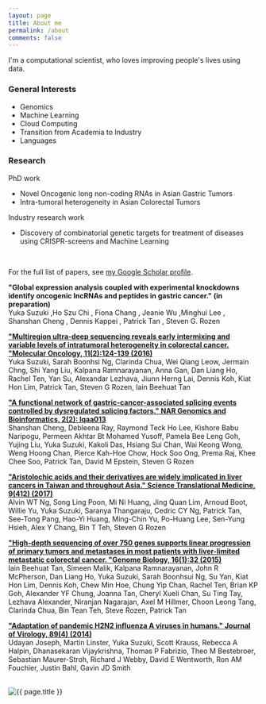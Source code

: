 ```yaml
---
layout: page
title: About me
permalink: /about
comments: false
---
```


<div class="row justify-content-between">
<div class="col-md-8 pr-5">

<p>I'm a computational scientist, who loves improving people's lives using data.</p>

<h3>General Interests</h3>
<ul>
  <li>Genomics</li>
  <li>Machine Learning</li>
  <li>Cloud Computing</li>
  <li>Transition from Academia to Industry</li>
  <li>Languages</li>
</ul>

<h3>Research</h3>
<p> PhD work </p>
<ul>
  <li>Novel Oncogenic long non-coding RNAs in Asian Gastric Tumors</li>
  <li> Intra-tumoral heterogeneity in Asian Colorectal Tumors </li>
</ul>
<p> Industry research work </p>
<ul>
  <li>Discovery of combinatorial genetic targets for treatment of diseases using CRISPR-screens and Machine Learning</li>
</ul>
<br/>
<p>For the full list of papers, see <a href="https://scholar.google.com/citations?hl=en&user=lIh6QvUAAAAJ&view_op=list_works&sortby=pubdate">my Google Scholar profile</a>.</p>

<p><b> "Global expression analysis coupled with experimental knockdowns identify oncogenic lncRNAs and peptides in gastric cancer." (in preparation)</b><br />
Yuka Suzuki ,Ho Szu Chi , Fiona  Chang , Jeanie Wu ,Minghui Lee , Shanshan Cheng , Dennis Kappei , Patrick Tan , Steven G. Rozen
</p>

<p><b><a href="https://febs.onlinelibrary.wiley.com/doi/full/10.1002/1878-0261.12012">"Multiregion ultra‐deep sequencing reveals early intermixing and variable levels of intratumoral heterogeneity in colorectal cancer. "Molecular Oncology, 11(2):124-139 (2016)</a></b><br />
Yuka Suzuki, Sarah Boonhsi Ng, Clarinda Chua, Wei Qiang Leow, Jermain Chng, Shi Yang Liu, Kalpana Ramnarayanan, Anna Gan, Dan Liang Ho, Rachel Ten, Yan Su, Alexandar Lezhava, Jiunn Herng Lai, Dennis Koh, Kiat Hon Lim, Patrick Tan, Steven G Rozen, Iain Beehuat Tan</p>

<p><b><a href="https://academic.oup.com/nargab/article-abstract/2/2/lqaa013/5763101">"A functional network of gastric-cancer-associated splicing events controlled by dysregulated splicing factors." NAR Genomics and Bioinformatics, 2(2): lqaa013</a></b><br />
Shanshan Cheng, Debleena Ray, Raymond Teck Ho Lee, Kishore Babu Naripogu, Permeen Akhtar Bt Mohamed Yusoff, Pamela Bee Leng Goh, Yujing Liu, Yuka Suzuki, Kakoli Das, Hsiang Sui Chan, Wai Keong Wong, Weng Hoong Chan, Pierce Kah-Hoe Chow, Hock Soo Ong, Prema Raj, Khee Chee Soo, Patrick Tan, David M Epstein, Steven G Rozen</p>

<p><b><a href="https://stm.sciencemag.org/content/9/412/eaan6446.short">"Aristolochic acids and their derivatives are widely implicated in liver cancers in Taiwan and throughout Asia." Science Translational Medicine, 9(412) (2017)</a></b><br />
Alvin WT Ng, Song Ling Poon, Mi Ni Huang, Jing Quan Lim, Arnoud Boot, Willie Yu, Yuka Suzuki, Saranya Thangaraju, Cedric CY Ng, Patrick Tan, See-Tong Pang, Hao-Yi Huang, Ming-Chin Yu, Po-Huang Lee, Sen-Yung Hsieh, Alex Y Chang, Bin T Teh, Steven G Rozen</p>

<p><b><a href="https://genomebiology.biomedcentral.com/articles/10.1186/s13059-015-0589-1">"High-depth sequencing of over 750 genes supports linear progression of primary tumors and metastases in most patients with liver-limited metastatic colorectal cancer. "Genome Biology, 16(1):32 (2015)</a></b><br />
Iain Beehuat Tan, Simeen Malik, Kalpana Ramnarayanan, John R McPherson, Dan Liang Ho, Yuka Suzuki, Sarah Boonhsui Ng, Su Yan, Kiat Hon Lim, Dennis Koh, Chew Min Hoe, Chung Yip Chan, Rachel Ten, Brian KP Goh, Alexander YF Chung, Joanna Tan, Cheryl Xueli Chan, Su Ting Tay, Lezhava Alexander, Niranjan Nagarajan, Axel M Hillmer, Choon Leong Tang, Clarinda Chua, Bin Tean Teh, Steve Rozen, Patrick Tan</p>

<p><b><a href="https://jvi.asm.org/content/89/4/2442.short">"Adaptation of pandemic H2N2 influenza A viruses in humans." Journal of Virology, 89(4) (2014)</a></b><br />
Udayan Joseph, Martin Linster, Yuka Suzuki, Scott Krauss, Rebecca A Halpin, Dhanasekaran Vijaykrishna, Thomas P Fabrizio, Theo M Bestebroer, Sebastian Maurer-Stroh, Richard J Webby, David E Wentworth, Ron AM Fouchier, Justin Bahl, Gavin JD Smith</p>
<br />


</div>

<div class="col-md-4">
  <img class="featured-image img-fluid" src="{{ site.baseurl }}/assets/images/me.jpg" alt="{{ page.title }}">
</div>
</div>
